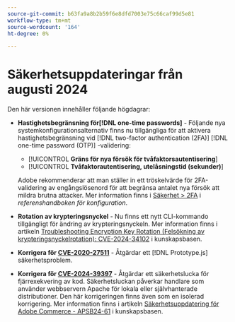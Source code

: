 ```yaml
---
source-git-commit: b63fa9a8b2b59f6e8dfd7003e75c66caf99d5e81
workflow-type: tm+mt
source-wordcount: '164'
ht-degree: 0%

---
```

# Säkerhetsuppdateringar från augusti 2024

Den här versionen innehåller följande högdagrar:

* **Hastighetsbegränsning för[!DNL one-time passwords]** - Följande nya systemkonfigurationsalternativ finns nu tillgängliga för att aktivera hastighetsbegränsning vid [!DNL two-factor authentication (2FA)] [!DNL one-time password (OTP)] -validering:

   * [!UICONTROL **Gräns för nya försök för tvåfaktorsautentisering**]
   * [!UICONTROL **Tvåfaktorautentisering, utelåsningstid (sekunder)**]

  Adobe rekommenderar att man ställer in ett tröskelvärde för 2FA-validering av engångslösenord för att begränsa antalet nya försök att mildra brutna attacker. Mer information finns i [Säkerhet > 2FA](https://experienceleague.adobe.com/en/docs/commerce-admin/config/security/2fa) i _referenshandboken för konfiguration_. <!-- AC-12095 -->

* **Rotation av krypteringsnyckel** - Nu finns ett nytt CLI-kommando tillgängligt för ändring av krypteringsnyckeln. Mer information finns i artikeln [Troubleshooting Encryption Key Rotation (Felsökning av krypteringsnyckelrotation): CVE-2024-34102](https://experienceleague.adobe.com/en/docs/commerce-knowledge-base/kb/troubleshooting/known-issues-patches-attached/troubleshooting-encryption-key-rotation-cve-2024-34102) i kunskapsbasen.

* **Korrigera för [CVE-2020-27511](https://nvd.nist.gov/vuln/detail/CVE-2020-27511)** - Åtgärdar ett [!DNL Prototype.js] säkerhetsproblem.<!-- AC-11936 -->

* **Korrigera för [CVE-2024-39397](https://nvd.nist.gov/vuln/detail/CVE-2024-39397)** - Åtgärdar ett säkerhetslucka för fjärrexekvering av kod. Säkerhetsluckan påverkar handlare som använder webbservern Apache för lokala eller självhanterade distributioner. Den här korrigeringen finns även som en isolerad korrigering. Mer information finns i artikeln [Säkerhetsuppdatering för Adobe Commerce - APSB24-61](https://experienceleague.adobe.com/en/docs/commerce-knowledge-base/kb/troubleshooting/known-issues-patches-attached/security-update-available-for-adobe-commerce-apsb24-61) i kunskapsbasen.<!-- ACSD-60551 -->
